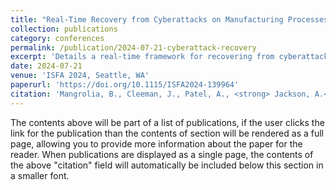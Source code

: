 ```yaml
---
title: "Real-Time Recovery from Cyberattacks on Manufacturing Processes"
collection: publications
category: conferences
permalink: /publication/2024-07-21-cyberattack-recovery
excerpt: 'Details a real-time framework for recovering from cyberattacks in cyber-physical manufacturing systems.'
date: 2024-07-21
venue: 'ISFA 2024, Seattle, WA'
paperurl: 'https://doi.org/10.1115/ISFA2024-139964'
citation: 'Mangrolia, B., Cleeman, J., Patel, A., <strong> Jackson, A.</strong>, & Malhotra, R. (2024). "Real-Time Recovery from Cyberattacks on Manufacturing Processes." <i>Proceedings of the 2024 International Symposium on Flexible Automation</i>, Seattle, WA.'
---
```



The contents above will be part of a list of publications, if the user clicks the link for the publication than the contents of section will be rendered as a full page, allowing you to provide more information about the paper for the reader. When publications are displayed as a single page, the contents of the above "citation" field will automatically be included below this section in a smaller font.
